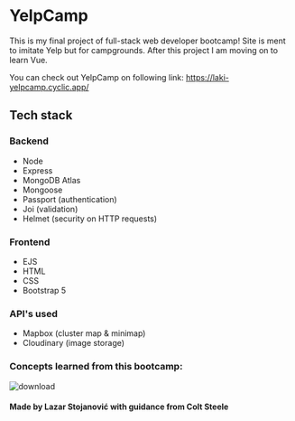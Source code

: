 # YelpCamp

This is my final project of full-stack web developer bootcamp! Site is ment to imitate Yelp but for campgrounds. After this project I am moving on to learn Vue.

You can check out YelpCamp on following link: https://laki-yelpcamp.cyclic.app/ <br>

## Tech stack

### Backend
+ Node
+ Express
+ MongoDB Atlas
+ Mongoose
+ Passport (authentication)
+ Joi (validation)
+ Helmet (security on HTTP requests)

### Frontend
+ EJS
+ HTML
+ CSS
+ Bootstrap 5

### API's used
+ Mapbox (cluster map & minimap)
+ Cloudinary (image storage)

### Concepts learned from this bootcamp:

![download](https://user-images.githubusercontent.com/74930516/208321672-43ee371a-8565-4a33-9f2b-44433603d3d1.png)

#### **Made by Lazar Stojanović with guidance from Colt Steele**
